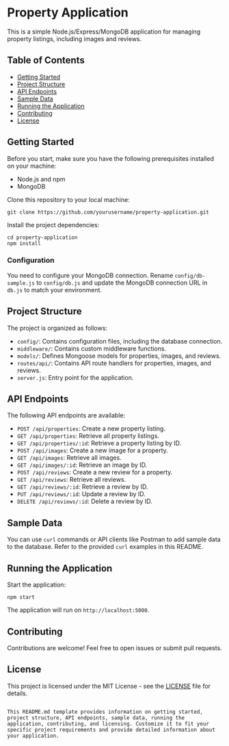 
# Property Application

This is a simple Node.js/Express/MongoDB application for managing property listings, including images and reviews.

## Table of Contents
- [Getting Started](#getting-started)
- [Project Structure](#project-structure)
- [API Endpoints](#api-endpoints)
- [Sample Data](#sample-data)
- [Running the Application](#running-the-application)
- [Contributing](#contributing)
- [License](#license)

## Getting Started

Before you start, make sure you have the following prerequisites installed on your machine:

- Node.js and npm
- MongoDB

Clone this repository to your local machine:

```
git clone https://github.com/yourusername/property-application.git
```

Install the project dependencies:

```
cd property-application
npm install
```

### Configuration

You need to configure your MongoDB connection. Rename `config/db-sample.js` to `config/db.js` and update the MongoDB connection URL in `db.js` to match your environment.

## Project Structure

The project is organized as follows:

- `config/`: Contains configuration files, including the database connection.
- `middleware/`: Contains custom middleware functions.
- `models/`: Defines Mongoose models for properties, images, and reviews.
- `routes/api/`: Contains API route handlers for properties, images, and reviews.
- `server.js`: Entry point for the application.

## API Endpoints

The following API endpoints are available:

- `POST /api/properties`: Create a new property listing.
- `GET /api/properties`: Retrieve all property listings.
- `GET /api/properties/:id`: Retrieve a property listing by ID.
- `POST /api/images`: Create a new image for a property.
- `GET /api/images`: Retrieve all images.
- `GET /api/images/:id`: Retrieve an image by ID.
- `POST /api/reviews`: Create a new review for a property.
- `GET /api/reviews`: Retrieve all reviews.
- `GET /api/reviews/:id`: Retrieve a review by ID.
- `PUT /api/reviews/:id`: Update a review by ID.
- `DELETE /api/reviews/:id`: Delete a review by ID.

## Sample Data

You can use `curl` commands or API clients like Postman to add sample data to the database. Refer to the provided `curl` examples in this README.

## Running the Application

Start the application:

```
npm start
```

The application will run on `http://localhost:5000`.

## Contributing

Contributions are welcome! Feel free to open issues or submit pull requests.

## License

This project is licensed under the MIT License - see the [LICENSE](LICENSE) file for details.
```

This README.md template provides information on getting started, project structure, API endpoints, sample data, running the application, contributing, and licensing. Customize it to fit your specific project requirements and provide detailed information about your application.